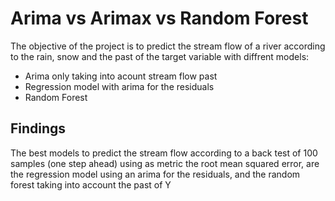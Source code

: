 # Arima vs Arimax vs Random Forest
The objective of the project is to predict the stream flow of a river according to the rain, snow and the past of the target variable with diffrent models:
- Arima only taking into acount stream flow past
- Regression model with arima for the residuals
- Random Forest

## Findings
The best models to predict the stream flow according to a back test of 100 samples (one step ahead) using as metric the root mean squared error, are the regression model using an arima for the residuals, and the random forest taking into account the past of Y
